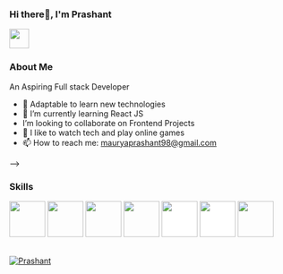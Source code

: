 ### Hi there👋, I'm Prashant
<a href = "http://www.linkedin.com/in/prashant0912" target = "_blank"><img src = "https://user-images.githubusercontent.com/65214761/160228350-c0656b48-7849-4abf-862a-6ef46e6319b1.png" width = "35px"></a>

### About Me
An Aspiring Full stack Developer
- 🔭 Adaptable to learn new technologies
- 🌱 I’m currently learning React JS
-  I’m looking to collaborate on Frontend Projects
- 💬 I like to watch tech and play online games
-  📫 How to reach me: mauryaprashant98@gmail.com


-->


### Skills
<p align="left">
<img src="https://cdn.jsdelivr.net/gh/devicons/devicon/icons/html5/html5-original-wordmark.svg" style="height: 4rem"/>
<img src="https://cdn.jsdelivr.net/gh/devicons/devicon/icons/css3/css3-original-wordmark.svg" style="height: 4rem"/>
<img src="https://cdn.jsdelivr.net/gh/devicons/devicon/icons/javascript/javascript-plain.svg" style="height: 4rem"/>
<img src="https://cdn.jsdelivr.net/gh/devicons/devicon/icons/git/git-plain.svg" style="height: 4rem"/>
 <img src="https://cdn.jsdelivr.net/gh/devicons/devicon/icons/nodejs/nodejs-original-wordmark.svg" style="height:4rem; background-color:white"/>
<img src="https://cdn.jsdelivr.net/gh/devicons/devicon/icons/mongodb/mongodb-original-wordmark.svg" style="height: 4rem; background-color:white"/>
<img src="https://cdn.jsdelivr.net/gh/devicons/devicon/icons/react/react-original.svg" style="height: 4rem"/>
<p/>

 <br/>
    <a href="https://github.com/prashant0912/github-readme-stats"><img alt="Prashant" Github Stats" src="https://github-readme-stats.vercel.app/api?username=prashant0912&show_icons=true&count_private=true&theme=react&hide_border=true&bg_color=0D1117" /></a>
  
  <br/>
  
